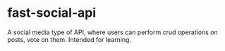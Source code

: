# fast-social-api
A social media type of API, where users can perform crud operations on posts, vote on them. Intended for learning.
